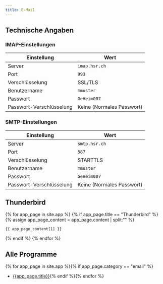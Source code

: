 ```yaml
---
title: E-Mail
---
```

## Technische Angaben

### IMAP-Einstellungen

Einstellung | Wert
----------- | ----
Server | ```imap.hsr.ch```
Port | ```993```
Verschlüsselung | SSL/TLS
Benutzername | ```mmuster```
Passwort | ```GeHeim007```
Passwort-Verschlüsselung | Keine (Normales Passwort)

### SMTP-Einstellungen

Einstellung | Wert
----------- | ----
Server | ```smtp.hsr.ch```
Port | ```587```
Verschlüsselung | STARTTLS
Benutzername | ```mmuster```
Passwort | ```GeHeim007```
Passwort-Verschlüsselung | Keine (Normales Passwort)

## Thunderbird
{% for app_page in site.app %}
  {% if app_page.title == "Thunderbird" %}
    {% assign app_page_content = app_page.content | split:"<!--main_settings-->" %}

    {{ app_page_content[1] }}
  {% endif %}
{% endfor %}

## Alle Programme

{% for app_page in site.app %}{% if app_page.category == "email" %}
- [{{app_page.title}}]({{app_page.url}}){%
 endif %}{% endfor %}
